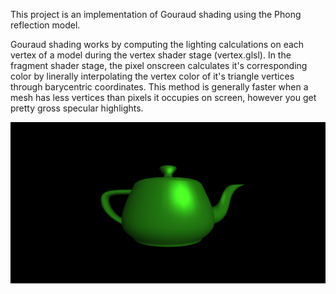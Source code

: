 This project is an implementation of Gouraud shading using the Phong reflection model.

Gouraud shading works by computing the lighting calculations on each vertex of a model during the vertex shader stage (vertex.glsl). In the fragment shader stage, the pixel onscreen calculates it's corresponding color by linerally interpolating the vertex color of it's triangle vertices through barycentric coordinates. This method is generally faster when a mesh has less vertices than pixels it occupies on screen, however you get pretty gross specular highlights.

![](Gouraud.png)
